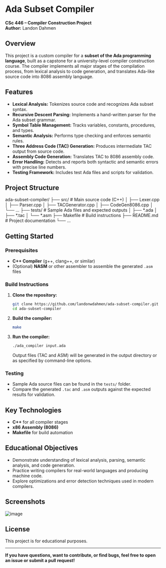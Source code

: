 # Ada Subset Compiler

**CSc 446 – Compiler Construction Project**  
**Author:** Landon Dahmen

## Overview

This project is a custom compiler for a **subset of the Ada programming language**, built as a capstone for a university-level compiler construction course. The compiler implements all major stages of the compilation process, from lexical analysis to code generation, and translates Ada-like source code into 8086 assembly language.

## Features

- **Lexical Analysis:** Tokenizes source code and recognizes Ada subset syntax.
- **Recursive Descent Parsing:** Implements a hand-written parser for the Ada subset grammar.
- **Symbol Table Management:** Tracks variables, constants, procedures, and types.
- **Semantic Analysis:** Performs type checking and enforces semantic rules.
- **Three Address Code (TAC) Generation:** Produces intermediate TAC output from source code.
- **Assembly Code Generation:** Translates TAC to 8086 assembly code.
- **Error Handling:** Detects and reports both syntactic and semantic errors with precise line numbers.
- **Testing Framework:** Includes test Ada files and scripts for validation.

## Project Structure
ada-subset-compiler/
├── src/ # Main source code (C++)
│ ├── Lexer.cpp
│ ├── Parser.cpp
│ ├── TACGenerator.cpp
│ ├── CodeGen8086.cpp
│ └── ...
├── tests/ # Sample Ada files and expected outputs
│ ├── *.ada
│ ├── *.tac
│ └── *.asm
├── Makefile # Build instructions
├── README.md # Project documentation
└── ...

## Getting Started

### Prerequisites

- **C++ Compiler** (g++, clang++, or similar)
- (Optional) **NASM** or other assembler to assemble the generated `.asm` files

### Build Instructions

1. **Clone the repository:**
    ```bash
    git clone https://github.com/landonwdahmen/ada-subset-compiler.git
    cd ada-subset-compiler
    ```

2. **Build the compiler:**
    ```bash
    make
    ```

3. **Run the compiler:**
    ```bash
    ./ada_compiler input.ada
    ```

    Output files (TAC and ASM) will be generated in the output directory or as specified by command-line options.

### Testing

- Sample Ada source files can be found in the `tests/` folder.
- Compare the generated `.tac` and `.asm` outputs against the expected results for validation.

## Key Technologies

- **C++** for all compiler stages
- **x86 Assembly (8086)**
- **Makefile** for build automation

## Educational Objectives

- Demonstrate understanding of lexical analysis, parsing, semantic analysis, and code generation.
- Practice writing compilers for real-world languages and producing machine code.
- Explore optimizations and error detection techniques used in modern compilers.

## Screenshots

![image](https://github.com/user-attachments/assets/d9d38253-8e44-45e1-b940-ffae6337e70e)

## License

This project is for educational purposes.

---

**If you have questions, want to contribute, or find bugs, feel free to open an issue or submit a pull request!**
